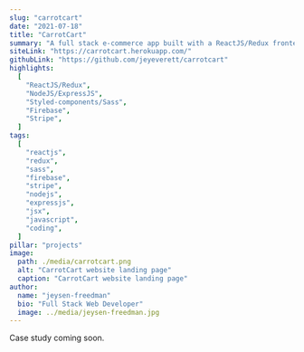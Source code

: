 ```yaml
---
slug: "carrotcart"
date: "2021-07-18"
title: "CarrotCart"
summary: "A full stack e-commerce app built with a ReactJS/Redux frontend and a NodeJS and ExpressJS backend to handle Stripe payments. Firebase auth and Firestore NoSQL database. Styled with Sass and styled-components."
siteLink: "https://carrotcart.herokuapp.com/"
githubLink: "https://github.com/jeyeverett/carrotcart"
highlights:
  [
    "ReactJS/Redux",
    "NodeJS/ExpressJS",
    "Styled-components/Sass",
    "Firebase",
    "Stripe",
  ]
tags:
  [
    "reactjs",
    "redux",
    "sass",
    "firebase",
    "stripe",
    "nodejs",
    "expressjs",
    "jsx",
    "javascript",
    "coding",
  ]
pillar: "projects"
image:
  path: ./media/carrotcart.png
  alt: "CarrotCart website landing page"
  caption: "CarrotCart website landing page"
author:
  name: "jeysen-freedman"
  bio: "Full Stack Web Developer"
  image: ../media/jeysen-freedman.jpg
---
```


Case study coming soon.
